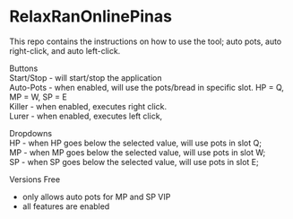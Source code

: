 # RelaxRanOnlinePinas
This repo contains the instructions on how to use the tool; auto pots, auto right-click, and auto left-click.

Buttons<br/>
Start/Stop - will start/stop the application<br/>
Auto-Pots - when enabled, will use the pots/bread in specific slot. HP = Q, MP = W, SP = E<br/>
Killer - when enabled, executes right click.<br/>
Lurer - when enabled, executes left click,<br/>

Dropdowns<br/>
HP - when HP goes below the selected value, will use pots in slot Q;<br/>
MP - when MP goes below the selected value, will use pots in slot W;<br/>
SP - when SP goes below the selected value, will use pots in slot E;<br/>

Versions
Free
  - only allows auto pots for MP and SP
VIP
  - all features are enabled
